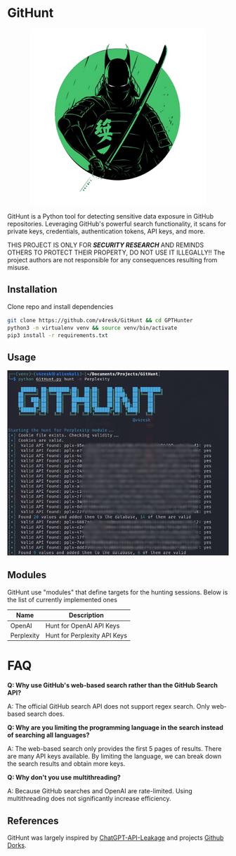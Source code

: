 # GitHunt

<p align="center">
 <img height=400px weight=400px src=".assets/GitHunt.png" >
</p>
GitHunt is a Python tool for detecting sensitive data exposure in GitHub repositories. Leveraging GitHub's powerful search functionality, it scans for private keys, credentials, authentication tokens, API keys, and more.  

THIS PROJECT IS ONLY FOR ***SECURITY RESEARCH*** AND REMINDS OTHERS TO PROTECT THEIR PROPERTY, DO NOT USE IT ILLEGALLY!!
The project authors are not responsible for any consequences resulting from misuse.


## Installation 

Clone repo and install dependencies
```bash
git clone https://github.com/v4resk/GitHunt && cd GPTHunter
python3 -m virtualenv venv && source venv/bin/activate
pip3 install -r requirements.txt
```

## Usage

![WARNING1](.assets/githunt-uses.png)

## Modules

GitHunt use "modules" that define targets for the hunting sessions. Below is the list of currently implemented ones

| **Name** | **Description** |
|------|------|
|   OpenAI  | Hunt for OpenAI API Keys     |
|   Perplexity  | Hunt for Perplexity API Keys     |

# FAQ

**Q: Why use GitHub's web-based search rather than the GitHub Search API?**

A: The official GitHub search API does not support regex search. Only web-based search does.

**Q: Why are you limiting the programming language in the search instead of searching all languages?**

A: The web-based search only provides the first 5 pages of results. There are many API keys available. By limiting the language, we can break down the search results and obtain more keys.

**Q: Why don't you use multithreading?**

A: Because GitHub searches and OpenAI are rate-limited. Using multithreading does not significantly increase efficiency.


## References
GitHunt was largely inspired by [ChatGPT-API-Leakage](https://github.com/Junyi-99/ChatGPT-API-Leakage/tree/main) and projects [Github Dorks](https://github.com/techgaun/github-dorks).
